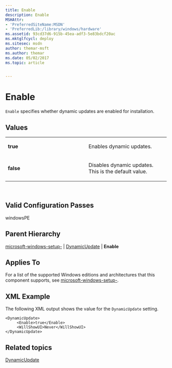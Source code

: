 ```yaml
---
title: Enable
description: Enable
MSHAttr:
- 'PreferredSiteName:MSDN'
- 'PreferredLib:/library/windows/hardware'
ms.assetid: 93cd37d6-915b-45ea-adf3-5e83bdcf20ac
ms.mktglfcycl: deploy
ms.sitesec: msdn
author: themar-msft
ms.author: themar
ms.date: 05/02/2017
ms.topic: article


---
```


# Enable


`Enable` specifies whether dynamic updates are enabled for installation.

## Values


<table>
<colgroup>
<col width="50%" />
<col width="50%" />
</colgroup>
<tbody>
<tr class="odd">
<td><p><strong>true</strong></p></td>
<td><p>Enables dynamic updates.</p></td>
</tr>
<tr class="even">
<td><p><strong>false</strong></p></td>
<td><p>Disables dynamic updates. This is the default value.</p></td>
</tr>
</tbody>
</table>

 

## Valid Configuration Passes


windowsPE

## Parent Hierarchy


[microsoft-windows-setup-](microsoft-windows-setup.md) | [DynamicUpdate](microsoft-windows-setup-dynamicupdate.md) | **Enable**

## Applies To


For a list of the supported Windows editions and architectures that this component supports, see [microsoft-windows-setup-](microsoft-windows-setup.md).

## XML Example


The following XML output shows the value for the `DynamicUpdate` setting.

```
<DynamicUpdate>
     <Enable>true</Enable>
     <WillShowUI>Never</WillShowUI>
</DynamicUpdate>
```

## Related topics


[DynamicUpdate](microsoft-windows-setup-dynamicupdate.md)

 

 







